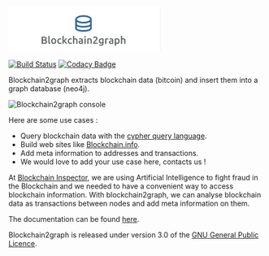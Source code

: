 ![Logo](docs/images/logo.png)

[![Build Status](https://travis-ci.org/straumat/blockchain2graph.svg?branch=development)](https://travis-ci.org/straumat/blockchain2graph) [![Codacy Badge](https://api.codacy.com/project/badge/Grade/99d74d003bbc4f56abed38301003c0b0)](https://www.codacy.com/app/stephane-traumat/blockchain2graph?utm_source=github.com&amp;utm_medium=referral&amp;utm_content=straumat/blockchain2graph&amp;utm_campaign=Badge_Grade)

Blockchain2graph extracts blockchain data (bitcoin) and insert them into a graph database (neo4j).

![Blockchain2graph console](https://raw.githubusercontent.com/straumat/blockchain2graph/development/docs/images/b2g-console-screenshot.png)

Here are some use cases : 
* Query blockchain data with the [cypher query language](https://neo4j.com/developer/cypher-query-language/).
* Build web sites like [Blockchain.info](https://blockchain.info/).
* Add meta information to addresses and transactions.
* We would love to add your use case here, contacts us !

At [Blockchain Inspector](http://www.blockchaininspector.com/), we are using Artificial Intelligence to fight fraud in the Blockchain and we needed to have a convenient way to access blockchain information. With blockchain2graph, we can analyse blockchain data as transactions between nodes and add meta information on them.

The documentation can be found [here](https://github.com/straumat/blockchain2graph/wiki).

Blockchain2graph is released under version 3.0 of the [GNU General Public Licence](https://github.com/straumat/blockchain2graph/blob/master/LICENSE).